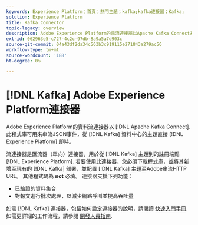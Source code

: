 ```yaml
---
keywords: Experience Platform；首頁；熱門主題；kafka;kafka連接器；Kafka;
solution: Experience Platform
title: Kafka Connector
topic-legacy: overview
description: Adobe Experience Platform的串流連接器以Apache Kafka Connect為基礎。 此程式庫可用來將JSON事件從資料中心的Kafka主題直接串流至即時Experience Platform。
exl-id: 062963e5-c727-4c2c-97db-8a9a5a7d903c
source-git-commit: 04a43df2da34c563b3c919115e271843a279ac56
workflow-type: tm+mt
source-wordcount: '188'
ht-degree: 0%

---
```


# [!DNL Kafka] Adobe Experience Platform連接器

Adobe Experience Platform的資料流連接器以 [!DNL Apache Kafka Connect]. 此程式庫可用來串流JSON事件，從 [!DNL Kafka] 資料中心的主題直接 [!DNL Experience Platform] 即時。

流連接器是匯流器（單向）連接器，用於從 [!DNL Kafka] 主題到的註冊端點 [!DNL Experience Platform]. 若要使用此連接器，您必須下載程式庫，並將其新增至現有的 [!DNL Kafka] 部署，並配置 [!DNL Kafka] 主題至Adobe串流HTTP URL。 其他程式碼為 **not** 必填。 連接器支援下列功能：

- 已驗證的資料集合
- 對報文進行批次處理，以減少網路呼叫並提高吞吐量

如需 [!DNL Kafka] 連接器，包括如何設定連接器的說明，請閱讀 [快速入門手冊](https://github.com/adobe/experience-platform-streaming-connect). 如需更詳細的工作流程，請參閱 [開發人員指南](https://www.adobe.com/go/kafka-connector-developer-guide).
